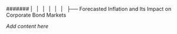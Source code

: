####### |   |   |   |   |   |   ├── Forecasted Inflation and Its Impact on Corporate Bond Markets

*Add content here*